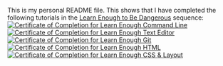 This is my personal README file. This shows that I have completed the following tutorials in the <a href="https://www.learnenough.com/" target="_blank" rel="noopener">Learn Enough to Be Dangerous</a> sequence:
<a href="https://www.learnenough.com/certificates/Tire_Land"><img src="https://www.learnenough.com/certificates/Tire_Land/command-line-tutorial.svg" alt="Certificate of Completion for Learn Enough Command Line"></a>
<a href="https://www.learnenough.com/certificates/Tire_Land"><img src="https://www.learnenough.com/certificates/Tire_Land/text-editor-tutorial.svg" alt="Certificate of Completion for Learn Enough Text Editor"></a>
<a href="https://www.learnenough.com/certificates/Tire_Land"><img src="https://www.learnenough.com/certificates/Tire_Land/git-tutorial.svg" alt="Certificate of Completion for Learn Enough Git"></a>
<a href="https://www.learnenough.com/certificates/Tire_Land"><img src="https://www.learnenough.com/certificates/Tire_Land/html-tutorial.svg" alt="Certificate of Completion for Learn Enough HTML"></a>
<a href="https://www.learnenough.com/certificates/Tire_Land"><img src="https://www.learnenough.com/certificates/Tire_Land/css-and-layout-tutorial.svg" alt="Certificate of Completion for Learn Enough CSS &amp; Layout"></a>
